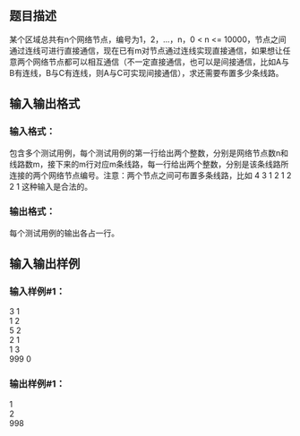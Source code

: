 ## 题目描述

某个区域总共有n个网络节点，编号为1，2，...，n，0 < n <= 10000，节点之间通过连线可进行直接通信，现在已有m对节点通过连线实现直接通信，如果想让任意两个网络节点都可以相互通信（不一定直接通信，也可以是间接通信，比如A与B有连线，B与C有连线，则A与C可实现间接通信），求还需要布置多少条线路。

## 输入输出格式

### 输入格式：
包含多个测试用例，每个测试用例的第一行给出两个整数，分别是网络节点数n和线路数m，接下来的m行对应m条线路，每一行给出两个整数，分别是该条线路所连接的两个网络节点编号。注意：两个节点之间可布置多条线路，比如
4 3 1 2 1 2 2 1 这种输入是合法的。

### 输出格式：
每个测试用例的输出各占一行。

## 输入输出样例

### 输入样例#1：
3 1  
1 2  
5 2  
2 1  
1 3  
999 0

### 输出样例#1：
1  
2  
998
